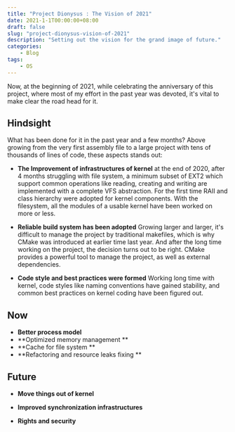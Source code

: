 ```yaml
---
title: "Project Dionysus : The Vision of 2021"
date: 2021-1-1T00:00:00+08:00
draft: false
slug: "project-dionysus-vision-of-2021"
description: "Setting out the vision for the grand image of future."
categories:
    - Blog
tags:
    - OS
---
```


Now, at the beginning of 2021, while celebrating the anniversary of this project, where most of my effort in the past year was devoted, it's vital to make clear the road head for it.
## Hindsight
What has been done for it in the past year and a few months? Above growing from the very first assembly file to a large project with tens of thousands of lines of code, these aspects stands out:

- **The Improvement of infrastructures of kernel** at the end of 2020, after 4 months struggling with file system, a minimum subset of EXT2 which support common operations like reading, creating and writing are implemented with a complete VFS abstraction. For the first time RAII and class hierarchy were adopted for kernel components. With the filesystem, all the modules of a usable kernel have been worked on more or less. 

- **Reliable build system has been adopted** Growing larger and larger, it's difficult to manage the project by traditional makefiles, which is why CMake was introduced at earlier time last year. And after the long time working on the project, the decision turns out to be right. CMake provides a powerful tool to manage the project, as well as external dependencies.

- **Code style and best practices were formed** Working long time with kernel, code styles like naming conventions have gained stability, and common best practices on kernel coding have been figured out.

## Now

- **Better process model**   
- **Optimized memory management ** 
- **Cache for file system ** 
- **Refactoring and resource leaks fixing ** 
## Future

- **Move things out of kernel** 

- **Improved synchronization infrastructures**

- **Rights and security**